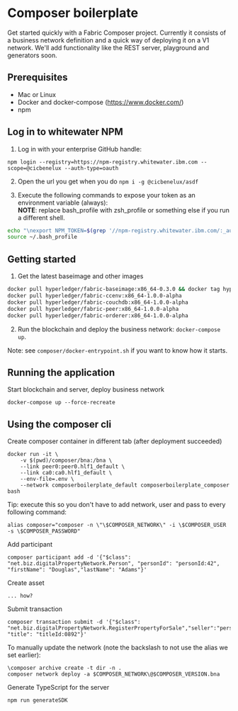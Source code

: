 # Composer boilerplate
Get started quickly with a Fabric Composer project. Currently it consists of a business network definition and a 
quick way of deploying it on a V1 network. We'll add functionality like the REST server, playground and generators soon. 

## Prerequisites
- Mac or Linux  
- Docker and docker-compose (https://www.docker.com/)  
- npm  

## Log in to whitewater NPM
1. Log in with your enterprise GitHub handle:
```console
npm login --registry=https://npm-registry.whitewater.ibm.com --scope=@cicbenelux --auth-type=oauth
```
2. Open the url you get when you do `npm i -g @cicbenelux/asdf`

3. Execute the following commands to expose your token as an environment variable (always):  
**NOTE**: replace bash_profile with zsh_profile or something else if you run a different shell.  
```bash
echo "\nexport NPM_TOKEN=$(grep '//npm-registry.whitewater.ibm.com/:_authToken=' ~/.npmrc | cut -c47-)" >> ~/.bash_profile
source ~/.bash_profile
```

## Getting started  
1. Get the latest baseimage and other images
```bash
docker pull hyperledger/fabric-baseimage:x86_64-0.3.0 && docker tag hyperledger/fabric-baseimage:x86_64-0.3.0 hyperledger/fabric-baseimage:latest
docker pull hyperledger/fabric-ccenv:x86_64-1.0.0-alpha
docker pull hyperledger/fabric-couchdb:x86_64-1.0.0-alpha
docker pull hyperledger/fabric-peer:x86_64-1.0.0-alpha
docker pull hyperledger/fabric-orderer:x86_64-1.0.0-alpha
```
2. Run the blockchain and deploy the business network: `docker-compose up`.  
  
Note: see `composer/docker-entrypoint.sh` if you want to know how it starts.

## Running the application
Start blockchain and server, deploy business network  
```console
docker-compose up --force-recreate
```

## Using the composer cli
Create composer container in different tab (after deployment succeeded)
```console
docker run -it \
    -v $(pwd)/composer/bna:/bna \
    --link peer0:peer0.hlf1_default \
    --link ca0:ca0.hlf1_default \
    --env-file=.env \
    --network composerboilerplate_default composerboilerplate_composer bash
```
Tip: execute this so you don't have to add network, user and pass to every following command:  
```console
alias composer="composer -n \"\$COMPOSER_NETWORK\" -i \$COMPOSER_USER -s \$COMPOSER_PASSWORD"
```

Add participant  
```console
composer participant add -d '{"$class": "net.biz.digitalPropertyNetwork.Person", "personId": "personId:42", "firstName": "Douglas","lastName": "Adams"}'
```

Create asset  
```console
... how?
```

Submit transaction  
```console
composer transaction submit -d '{"$class": "net.biz.digitalPropertyNetwork.RegisterPropertyForSale","seller":"personId:42", "title": "titleId:0892"}'
```

To manually update the network (note the backslash to not use the alias we set earlier):
```console
\composer archive create -t dir -n .
composer network deploy -a $COMPOSER_NETWORK\@$COMPOSER_VERSION.bna
```

Generate TypeScript for the server  
```console
npm run generateSDK
```
